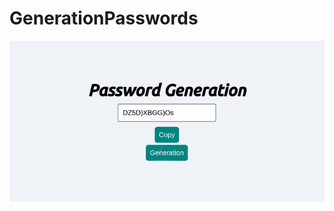 # GenerationPasswords

<div align="center">
    <img src="https://github.com/Yariz-IT/GenerationPasswords/blob/main/password.gif" alt="">
 </div>
